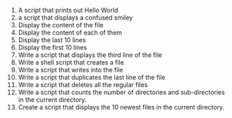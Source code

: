 1. A script that prints out Hello World
2. a script that displays a confused smiley 
3. Display the content of the file
4. Display the content of each of them
5. Display the last 10 lines
6. Display the first 10 lines
7. Write a script that displays the third line of the file
8. Write a shell script that creates a file
9. Write a script that writes into the file
10. Write a script that duplicates the last line of the file
11. Write a script that deletes all the regular files 
12. Write a script that counts the number of directories and sub-directories in the current directory.
13. Create a script that displays the 10 newest files in the current directory.
